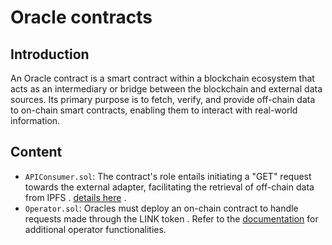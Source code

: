 # Oracle contracts
## Introduction
An Oracle contract is a smart contract within a blockchain ecosystem that acts as an intermediary or bridge between the blockchain and external data sources. Its primary purpose is to fetch, verify, and provide off-chain data to on-chain smart contracts, enabling them to interact with real-world information.

## Content 

- `APIConsumer.sol`:  The contract's role entails initiating a "GET" request towards the external adapter, facilitating the retrieval of off-chain data from IPFS . [details here](https://docs.chain.link/any-api/get-request/introduction) .
- `Operator.sol`: Oracles must deploy an on-chain contract to handle requests made through the LINK token . Refer to the [documentation](https://docs.chain.link/chainlink-nodes/contracts/operator) for additional operator functionalities.

